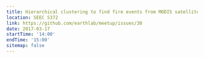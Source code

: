 ```yaml
---
title: Hierarchical clustering to find fire events from MODIS satellite imagery
location: SEEC S372
link: https://github.com/earthlab/meetup/issues/30
date: 2017-03-17
startTime: '14:00'
endTime: '15:00'
sitemap: false
---
```

